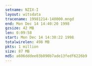 ```yaml
---
setname: NZIX-I
layout: witsdata
tracename: 19981214-140000.mngd
end: Mon Dec 14 14:40:20 1998
gzsize: 42 MB
len: 0:09:58
start: Mon Dec 14 14:30:22 1998
totalwirelen: 498 MB
pkts: 1 million
size: 87 MB
md5: a606dddee03b890b7ade13fedf6226b9
---
```

